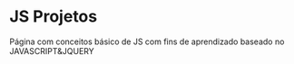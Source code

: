 # JS Projetos
Página com conceitos básico de JS com fins de aprendizado baseado no JAVASCRIPT&JQUERY
